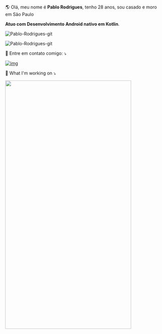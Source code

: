 <p align="left"> 
 🌎 Olá, meu nome é <strong>Pablo Rodrigues</strong>, tenho 28 anos, sou casado e moro em São Paulo 
<p align="left"><strong>Atuo com Desenvolvimento Android nativo em Kotlin</strong>.<br>


![Pablo-Rodrigues-git](https://github-readme-stats.vercel.app/api?username=Pablo-Rodrigues-git&theme=tokyonight) 
 
![Pablo-Rodrigues-git](https://github-readme-stats.vercel.app/api/top-langs/?username=Pablo-Rodrigues-git&hide=html&layout=compact&theme=tokyonight)



<p align="left">
  💌 Entre em contato comigo: ⤵️
</p>

[![img](https://camo.githubusercontent.com/f1323dcd28072f9398d65b15c7b3ed3fe5fe624ff3c62e9b47ada549829230a4/68747470733a2f2f696d672e736869656c64732e696f2f62616467652f4c696e6b6564496e2d3030373742353f7374796c653d666f722d7468652d6261646765266c6f676f3d6c696e6b6564696e266c6f676f436f6c6f723d7768697465266c696e6b3d68747470733a2f2f7777772e6c696e6b6564696e2e636f6d2f696e2f6a65666572736f6e7269626569726f676f6d65732f)](https://www.linkedin.com/in/pablo-rodrigues-91b397129/)


<p align="left">


</a>


<p align="left">
 
:star_struck: What I'm working on ⤵️
 
<img src="https://github.com/Pablo-Rodrigues-git/Movies_API/blob/master/images/Movie_API.gif" width="400" height="790" />
